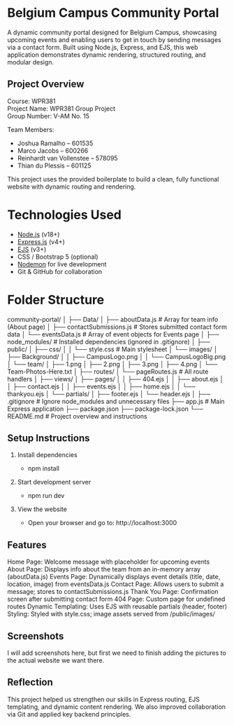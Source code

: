 # Belgium Campus Community Portal

A dynamic community portal designed for Belgium Campus, showcasing upcoming events and enabling users to get in touch by sending messages via a contact form. Built using Node.js, Express, and EJS, this web application demonstrates dynamic rendering, structured routing, and modular design.

## Project Overview

Course: WPR381  
Project Name: WPR381 Group Project  
Group Number: V-AM No. 15

Team Members:
- Joshua Ramalho – 601535  
- Marco Jacobs – 600266  
- Reinhardt van Vollenstee – 578095  
- Thian du Plessis – 601125  

This project uses the provided boilerplate to build a clean, fully functional website with dynamic routing and rendering.

# Technologies Used

- [Node.js](https://nodejs.org/) (v18+)
- [Express.js](https://expressjs.com/) (v4+)
- [EJS](https://ejs.co/) (v3+)
- CSS / Bootstrap 5 (optional)
- [Nodemon](https://www.npmjs.com/package/nodemon) for live development
- Git & GitHub for collaboration

# Folder Structure
community-portal/
│
├── Data/
│ ├── aboutData.js # Array for team info (About page)
│ ├── contactSubmissions.js # Stores submitted contact form data
│ └── eventsData.js # Array of event objects for Events page
│
├── node_modules/ # Installed dependencies (ignored in .gitignore)
│
├── public/
│ ├── css/
│ │ └── style.css # Main stylesheet
│ └── images/
│ ├── Background/
│ │ ├── CampusLogo.png
│ │ └── CampusLogoBig.png
│ └── team/
│ ├── 1.png
│ ├── 2.png
│ ├── 3.png
│ ├── 4.png
│ └── Team-Photos-Here.txt
│
├── routes/
│ └── pageRoutes.js # All route handlers
│
├── views/
│ ├── pages/
│ │ ├── 404.ejs
│ │ ├── about.ejs
│ │ ├── contact.ejs
│ │ ├── events.ejs
│ │ ├── home.ejs
│ │ └── thankyou.ejs
│ └── partials/
│ ├── footer.ejs
│ └── header.ejs
│
├── .gitignore # Ignore node_modules and unnecessary files
├── app.js # Main Express application
├── package.json
├── package-lock.json
└── README.md # Project overview and instructions

## Setup Instructions
1. Install dependencies
    - npm install

2. Start development server
    - npm run dev

3. View the website
    - Open your browser and go to: http://localhost:3000

## Features
 Home Page: Welcome message with placeholder for upcoming events
 About Page: Displays info about the team from an in-memory array (aboutData.js)
 Events Page: Dynamically displays event details (title, date, location, image) from eventsData.js
 Contact Page: Allows users to submit a message; stores to contactSubmissions.js
 Thank You Page: Confirmation screen after submitting contact form
 404 Page: Custom page for undefined routes
 Dynamic Templating: Uses EJS with reusable partials (header, footer)
 Styling: Styled with style.css; image assets served from /public/images/

## Screenshots
I will add screenshots here, but first we need to finish adding the pictures to the actual website we want there.

## Reflection
This project helped us strengthen our skills in Express routing, EJS templating, and dynamic content rendering. We also improved collaboration via Git and applied key backend principles.

